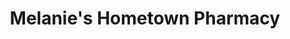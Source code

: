 ---
title: "Melanie's Hometown Pharmacy"
url: /hudson/melanies-hometown-pharmacy/
shop: Drogerie
---